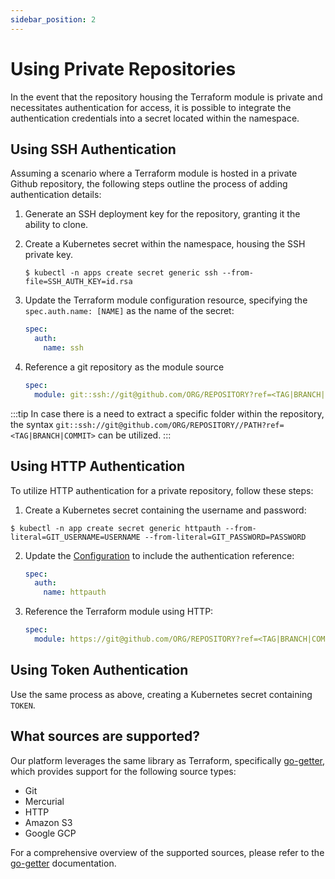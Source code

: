 ```yaml
---
sidebar_position: 2
---
```


# Using Private Repositories

In the event that the repository housing the Terraform module is private and necessitates authentication for access, it is possible to integrate the authentication credentials into a secret located within the namespace.

## Using SSH Authentication

Assuming a scenario where a Terraform module is hosted in a private Github repository, the following steps outline the process of adding authentication details:

1. Generate an SSH deployment key for the repository, granting it the ability to clone.
2. Create a Kubernetes secret within the namespace, housing the SSH private key.

    ```shell
    $ kubectl -n apps create secret generic ssh --from-file=SSH_AUTH_KEY=id.rsa
    ```

3. Update the Terraform module configuration resource, specifying the `spec.auth.name: [NAME]` as the name of the secret:

    ```yaml
    spec:
      auth:
        name: ssh
    ```
4. Reference a git repository as the module source
    ```yaml
    spec:
      module: git::ssh://git@github.com/ORG/REPOSITORY?ref=<TAG|BRANCH|COMMIT>
    ```

:::tip
In case there is a need to extract a specific folder within the repository, the syntax `git::ssh://git@github.com/ORG/REPOSITORY//PATH?ref=<TAG|BRANCH|COMMIT>` can be utilized.
:::

## Using HTTP Authentication

To utilize HTTP authentication for a private repository, follow these steps:

1. Create a Kubernetes secret containing the username and password:

  ```shell
  $ kubectl -n app create secret generic httpauth --from-literal=GIT_USERNAME=USERNAME --from-literal=GIT_PASSWORD=PASSWORD
  ```

2. Update the [Configuration](../reference/configurations.terraform.appvia.io.md) to include the authentication reference:

    ```yaml
    spec:
      auth:
        name: httpauth
    ```

3. Reference the Terraform module using HTTP:

    ```yaml
    spec:
      module: https://git@github.com/ORG/REPOSITORY?ref=<TAG|BRANCH|COMMIT>
    ```

## Using Token Authentication

Use the same process as above, creating a Kubernetes secret containing `TOKEN`.

## What sources are supported?

Our platform leverages the same library as Terraform, specifically [go-getter](https://github.com/hashicorp/go-getter), which provides support for the following source types:
* Git
* Mercurial
* HTTP
* Amazon S3
* Google GCP

For a comprehensive overview of the supported sources, please refer to the [go-getter](https://github.com/hashicorp/go-getter) documentation.
